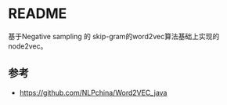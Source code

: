 # README

基于Negative sampling 的 skip-gram的word2vec算法基础上实现的node2vec。

## 参考
+ https://github.com/NLPchina/Word2VEC_java

